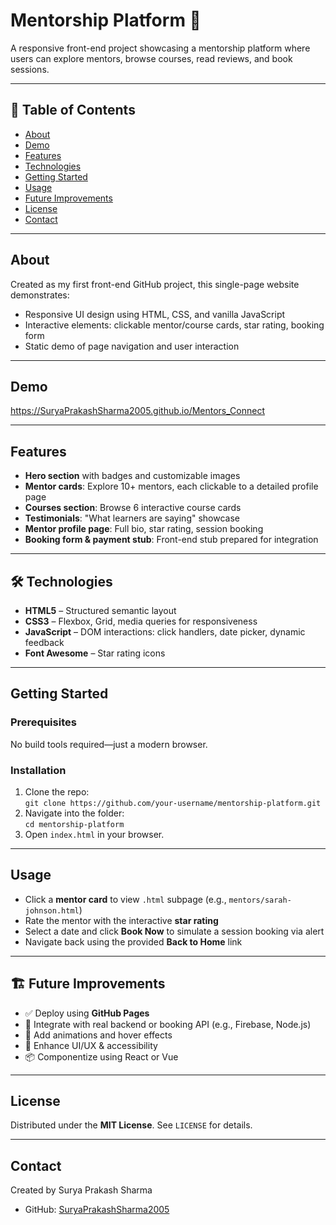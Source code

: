 # Mentorship Platform 🌱

A responsive front-end project showcasing a mentorship platform where users can explore mentors, browse courses, read reviews, and book sessions.

---

## 🧭 Table of Contents
- [About](#about)
- [Demo](#demo)
- [Features](#features)
- [Technologies](#technologies)
- [Getting Started](#getting-started)
- [Usage](#usage)
- [Future Improvements](#future-improvements)
- [License](#license)
- [Contact](#contact)

---

## About
Created as my first front-end GitHub project, this single-page website demonstrates:
- Responsive UI design using HTML, CSS, and vanilla JavaScript  
- Interactive elements: clickable mentor/course cards, star rating, booking form  
- Static demo of page navigation and user interaction

---

## Demo
https://SuryaPrakashSharma2005.github.io/Mentors_Connect

---

## Features
- **Hero section** with badges and customizable images  
- **Mentor cards**: Explore 10+ mentors, each clickable to a detailed profile page  
- **Courses section**: Browse 6 interactive course cards  
- **Testimonials**: "What learners are saying" showcase  
- **Mentor profile page**: Full bio, star rating, session booking  
- **Booking form & payment stub**: Front-end stub prepared for integration  

---

## 🛠️ Technologies
- **HTML5** – Structured semantic layout  
- **CSS3** – Flexbox, Grid, media queries for responsiveness  
- **JavaScript** – DOM interactions: click handlers, date picker, dynamic feedback  
- **Font Awesome** – Star rating icons  

---

## Getting Started
### Prerequisites
No build tools required—just a modern browser.

### Installation
1. Clone the repo:  
   `git clone https://github.com/your-username/mentorship-platform.git`  
2. Navigate into the folder:  
   `cd mentorship-platform`  
3. Open `index.html` in your browser.

---

## Usage
- Click a **mentor card** to view `.html` subpage (e.g., `mentors/sarah-johnson.html`)  
- Rate the mentor with the interactive **star rating**  
- Select a date and click **Book Now** to simulate a session booking via alert  
- Navigate back using the provided **Back to Home** link

---

## 🏗️ Future Improvements
- ✅ Deploy using **GitHub Pages**  
- 🔗 Integrate with real backend or booking API (e.g., Firebase, Node.js)  
- 🎨 Add animations and hover effects  
- 📱 Enhance UI/UX & accessibility  
- 📦 Componentize using React or Vue  

---

## License
Distributed under the **MIT License**. See `LICENSE` for details.

---

## Contact
Created by Surya Prakash Sharma
- GitHub: [SuryaPrakashSharma2005](https://github.com/SuryaPrakashSharma2005)

